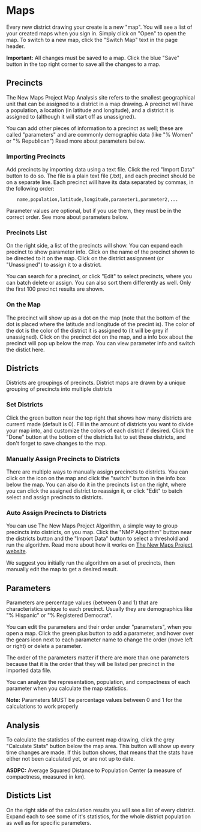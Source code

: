 # Maps

Every new district drawing your create is a new "map". You will see a list of your created maps when you sign in. Simply click on "Open" to open the map. To switch to a new map, click the "Switch Map" text in the page header. 

**Important:** All changes must be saved to a map. Click the blue "Save" button in the top right corner to save all the changes to a map.

## Precincts

The New Maps Project Map Analysis site refers to the smallest geographical unit that can be assigned to a district in a map drawing. A precinct will have a population, a location (in latitude and longitude), and a district it is assigned to (although it will start off as unassigned). 

You can add other pieces of information to a precinct as well; these are called "parameters" and are commonly demographic data (like "% Women" or "% Republican") Read more about parameters below.

### Importing Precincts

Add precincts by importing data using a text file. Click the red "Import Data" button to do so. The file is a plain text file (.txt), and each precinct should be on a separate line. Each precinct will have its data separated by commas, in the following order:

```
    name,population,latitude,longitude,parameter1,parameter2,...
```

Parameter values are optional, but if you use them, they must be in the correct order. See more about parameters below.

### Precincts List

On the right side, a list of the precincts will show. You can expand each precinct to show parameter info. Click on the name of the precinct shown to be directed to it on the map. Click on the district assignment (or "Unassigned") to assign it to a district.

You can search for a precinct, or click "Edit" to select precincts, where you can batch delete or assign. You can also sort them differently as well. Only the first 100 precinct results are shown.

### On the Map

The precinct will show up as a dot on the map (note that the bottom of the dot is placed where the latitude and longitude of the precint is). The color of the dot is the color of the district it is assigned to (it will be grey if unassigned). Click on the precinct dot on the map, and a info box about the precinct will pop up below the map. You can view parameter info and switch the distict here. 

## Districts

Districts are groupings of precincts. District maps are drawn by a unique grouping of precincts into multiple districts

### Set Districts

Click the green button near the top right that shows how many districts are currentl made (default is 0). Fill in the amount of districts you want to divide your map into, and customize the colors of each district if desired. Click the "Done" button at the bottom of the districts list to set these districts, and don't forget to save changes to the map.

### Manually Assign Precincts to Districts

There are multiple ways to manually assign precincts to districts. You can click on the icon on the map and click the "switch" button in the info box below the map. You can also do it in the precincts list on the right, where you can click the assigned district to reassign it, or click "Edit" to batch select and assign precincts to districts.

### Auto Assign Precincts to Districts

You can use The New Maps Project Algorithm, a simple way to group precincts into districts, on you map. Click the "NMP Algorithm" button near the districts button and the "Import Data" button to select a threshold and run the algorithm. Read more about how it works on [The New Maps Project website](https://thenewmapsproject.org/docs).

We suggest you initially run the algorithm on a set of precincts, then manually edit the map to get a desired result.

## Parameters

Parameters are percentage values (between 0 and 1) that are characteristics unique to each precinct. Usually they are demographics like "% Hispanic" or "% Registered Democrat".

You can edit the parameters and their order under "parameters", when you open a map. Click the green plus button to add a parameter, and hover over the gears icon next to each parameter name to change the order (move left or right) or delete a parameter. 

The order of the parameters matter if there are more than one parameters because that it is the order that they will be listed per precinct in the imported data file. 

You can analyze the representation, population, and compactness of each parameter when you calculate the map statistics.

**Note:** Parameters MUST be percentage values between 0 and 1 for the calculations to work properly

## Analysis

To calculate the statistics of the current map drawing, click the grey "Calculate Stats" button below the map area. This button will show up every time changes are made. If this button shows, that means that the stats have either not been calculated yet, or are not up to date.

**ASDPC:** Average Squared Distance to Population Center (a measure of compactness, measured in km).

## Disticts List

On the right side of the calculation results you will see a list of every district. Expand each to see some of it's statistics, for the whole district population as well as for specific parameters.

## 